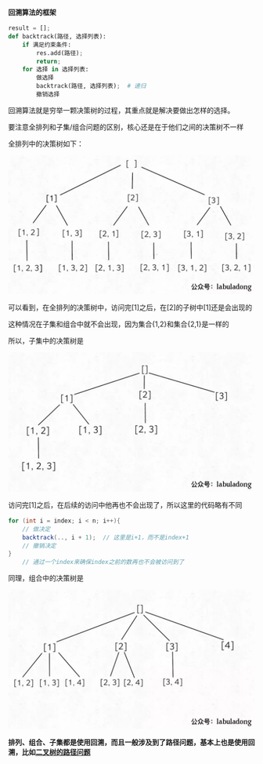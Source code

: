 **回溯算法的框架**
```python
result = [];
def backtrack(路径, 选择列表):
    if 满足约束条件:
        res.add(路径);
        return;
    for 选择 in 选择列表:
        做选择
        backtrack(路径, 选择列表);  # 递归
        撤销选择
```
回溯算法就是穷举一颗决策树的过程，其重点就是解决要做出怎样的选择。

要注意全排列和子集/组合问题的区别，核心还是在于他们之间的决策树不一样

全排列中的决策树如下：

<img src="../../image/image-20211212143347393.jpg" style="zoom:67%;" />

可以看到，在全排列的决策树中，访问完[1]之后，在[2]的子树中[1]还是会出现的

这种情况在子集和组合中就不会出现，因为集合{1,2}和集合{2,1}是一样的

所以，子集中的决策树是

<img src="../../image/image-20211221205838562.png" alt="image-20211221205838562" style="zoom:50%;" />

访问完[1]之后，在后续的访问中他再也不会出现了，所以这里的代码略有不同

```java
for (int i = index; i < n; i++){
    // 做决定
    backtrack(.., i + 1);  // 这里是i+1，而不是index+1
    // 撤销决定
}
    // 通过一个index来确保index之前的数再也不会被访问到了
```

同理，组合中的决策树是

<img src="../../image/image-20211221210102061.png" alt="image-20211221210102061" style="zoom:67%;" />

**排列、组合、子集都是使用回溯，而且一般涉及到了路径问题，基本上也是使用回溯，比如[二叉树的路径问题](https://leetcode-cn.com/problems/path-sum-ii/)**